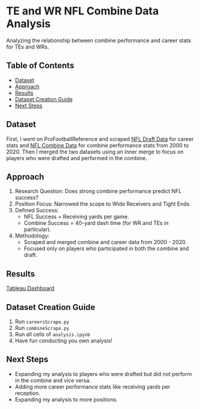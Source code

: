 # TE and WR NFL Combine Data Analysis 

Analyzing the relationship between combine performance and career stats for TEs and WRs.

## Table of Contents
- [Dataset](#dataset)
- [Approach](#approach)
- [Results](#results)
- [Dataset Creation Guide](#dataset-creation-guide)
- [Next Steps](#next-steps)
  
## Dataset
First, I went on ProFootballReference and scraped [NFL Draft Data](https://www.pro-football-reference.com/years/2020/draft.htm) for career stats and [NFL Combine Data](https://www.pro-football-reference.com/draft/2020-combine.htm) for combine performance stats from 2000 to 2020. Then I merged the two datasets using an inner merge to focus on players who were drafted and performed in the combine. 

## Approach
1. Research Question: Does strong combine performance predict NFL success?
2. Position Focus: Narrowed the scope to Wide Receivers and Tight Ends.
3. Defined Success:
   - NFL Success = Receiving yards per game.
   - Combine Success = 40-yard dash time (for WR and TEs in particular).
4. Methodology:
   - Scraped and merged combine and career data from 2000 - 2020.
   - Focused only on players who participated in both the combine and draft.

## Results 
[Tableau Dashboard](https://public.tableau.com/views/HowNFLCombineResultsPredictReceivingYardsperGameforTEsandWRs/Dashboard1?:language=en-US&:sid=&:redirect=auth&:display_count=n&:origin=viz_share_link)

## Dataset Creation Guide
1. Run `careersScrape.py`
2. Run `combineScrape.py`
3. Run all cells of `analysis.ipynb`
4. Have fun conducting you own analysis!

## Next Steps
- Expanding my analysis to players who were drafted but did not perform in the combine and vice versa.
- Adding more career performance stats like receiving yards per reception.
- Expanding my analysis to more positions. 

